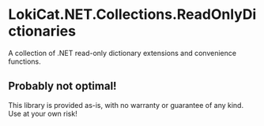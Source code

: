 # LokiCat.NET.Collections.ReadOnlyDictionaries
A collection of .NET read-only dictionary extensions and convenience functions. 

## Probably not optimal!
This library is provided as-is, with no warranty or guarantee of any kind. Use at your own risk!